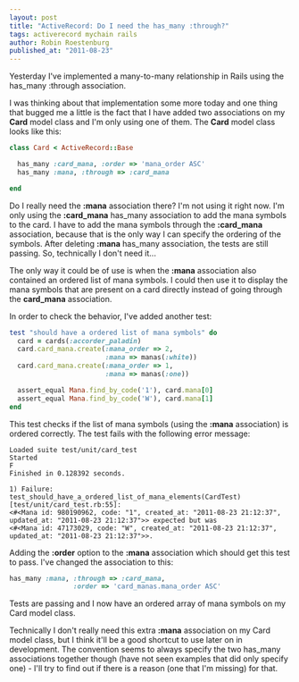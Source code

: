 ```yaml
---
layout: post
title: "ActiveRecord: Do I need the has_many :through?"
tags: activerecord mychain rails
author: Robin Roestenburg
published_at: "2011-08-23"
---
```

Yesterday I've implemented a many-to-many relationship in Rails using the has_many :through association.

I was thinking about that implementation some more today and one thing that bugged me a little is the fact that I have added two associations on my **Card** model class and I'm only using one of them. The **Card** model class looks like this:

~~~ ruby
class Card < ActiveRecord::Base

  has_many :card_mana, :order => 'mana_order ASC'
  has_many :mana, :through => :card_mana

end
~~~

Do I really need the **:mana** association there? I'm not using it right now. I'm only using the **:card_mana** has_many association to add the mana symbols to the card. I have to add the mana symbols through the **:card_mana** association, because that is the only way I can specify the ordering of the symbols. After deleting **:mana** has_many association, the tests are still passing. So, technically I don't need it...

The only way it could be of use is when the **:mana** association also contained an ordered list of mana symbols. I could then use it to display the mana symbols that are present on a card directly instead of going through the **card_mana** association.

In order to check the behavior, I've added another test:

~~~ ruby
test "should have a ordered list of mana symbols" do
  card = cards(:accorder_paladin)
  card.card_mana.create(:mana_order => 2,
                        :mana => manas(:white))
  card.card_mana.create(:mana_order => 1,
                        :mana => manas(:one))

  assert_equal Mana.find_by_code('1'), card.mana[0]
  assert_equal Mana.find_by_code('W'), card.mana[1]
end
~~~

This test checks if the list of mana symbols (using the **:mana** association) is ordered correctly. The test fails with the following error message:

~~~ text
Loaded suite test/unit/card_test
Started
F
Finished in 0.128392 seconds.

1) Failure:
test_should_have_a_ordered_list_of_mana_elements(CardTest) [test/unit/card_test.rb:55]:
<#<Mana id: 980190962, code: "1", created_at: "2011-08-23 21:12:37", updated_at: "2011-08-23 21:12:37">> expected but was
<#<Mana id: 47173029, code: "W", created_at: "2011-08-23 21:12:37", updated_at: "2011-08-23 21:12:37">>.
~~~

Adding the **:order** option to the **:mana** association which should get this test to pass. I've changed the association to this:

~~~ ruby
has_many :mana, :through => :card_mana,
                :order => 'card_manas.mana_order ASC'
~~~

Tests are passing and I now have an ordered array of mana symbols on my Card model class.

Technically I don't really need this extra **:mana** association on my Card model class, but I think it'll be a good shortcut to use later on in development. The convention seems to always specify the two has_many associations together though (have not seen examples that did only specify one) - I'll try to find out if there is a reason (one that I'm missing) for that.
